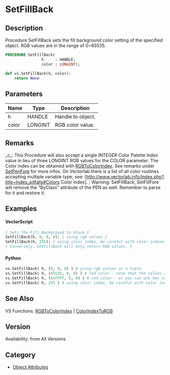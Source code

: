 # SetFillBack

## Description
Procedure SetFillBack sets the fill background color setting of the specified object. RGB values are in the range of 0~65535.

```pascal
PROCEDURE SetFillBack(
				h     : HANDLE;
				color : LONGINT);
```

```python
def vs.SetFillBack(h, color):
    return None
```

## Parameters
|Name|Type|Description|
|---|---|---|
|h|HANDLE|Handle to object.|
|color|LONGINT|RGB color value.|

## Remarks
\_c\_: This Procedure will also accept a single INTEGER Color Palette Index value in lieu of three LONGINT RGB values for the COLOR parameter. The Color index can be obtained with [RGBToColorIndex](RGBToColorIndex.md). See remarks under [SetPenFore](SetPenFore.md) for more infos. On Vectorlab there is a list of all color routines accepting multiple variable type, see: [http://www.vectorlab.info/index.php?title=Index_pitfalls#Colors Color Index].
; Warning: SetFillBack, SetFillFore will remove the "ByClass" attribute of the PEN as well. Remember to parse for it and restore it.

## Examples
#### VectorScript ####
```pascal
{ Sets the Fill Background to black }
SetFillBack(h, 0, 0, 0); { using rgb values }
SetFillBack(h, 255); { using color index, be careful with color indexes after VW12 }
{ Conversely, GetFillBack will only return RGB values. }
```
#### Python ####
```python
vs.SetFillBack( h, (0, 0, 0) ) # using rgb values in a tuple
vs.SetFillBack( h, (65535, 0, 0) ) # red color - note that the values are 32-bit
vs.SetFillBack( h, (0xFFFF, 0, 0) ) # red color - or you can use hex numbers in python
vs.SetFillBack( h, 255 ) # using color index, be careful with color indexes after VW12
```

## See Also
VS Functions:
[RGBToColorIndex](RGBToColorIndex.md) 
| [ColorIndexToRGB](ColorIndexToRGB.md)

## Version
Availability: from All Versions

## Category
* [Object Attributes](../Categories/Object%20Attributes.md)
